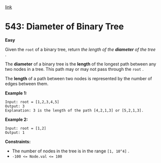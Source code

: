[link](https://leetcode.com/problems/diameter-of-binary-tree/description/)

# 543: Diameter of Binary Tree

**Easy**

Given the `root` of a binary tree, return _the length of the **diameter** of the tree_ .

The **diameter** of a binary tree is the **length** of the longest path between any two nodes in a tree. This path may or may not pass through the `root` .

The **length** of a path between two nodes is represented by the number of edges between them.

**Example 1:**

```
Input: root = [1,2,3,4,5]
Output: 3
Explanation: 3 is the length of the path [4,2,1,3] or [5,2,1,3].
```

**Example 2:**

```
Input: root = [1,2]
Output: 1
```

**Constraints:**

- The number of nodes in the tree is in the range `[1, 10^4]` .
- `-100 <= Node.val <= 100`
